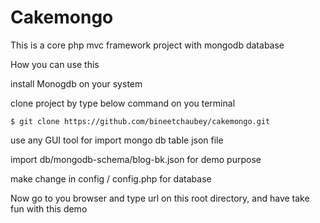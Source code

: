 Cakemongo
=========

This is a core php mvc framework project with mongodb database

How you can use this 


install Monogdb on your system
  
clone project by type below command on you terminal 
  
    $ git clone https://github.com/bineetchaubey/cakemongo.git


 use any GUI tool for import mongo db  table json file 
 
 import  db/mongodb-schema/blog-bk.json for demo purpose  
 
make change in config / config.php  for database 

Now  go to you browser and type url on this root directory, and  have take fun with this demo 
